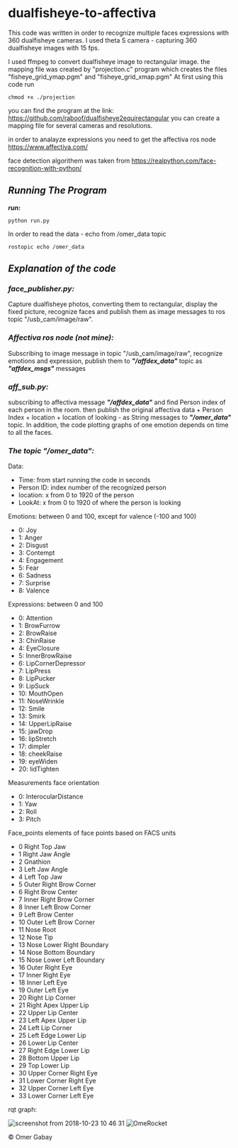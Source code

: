 # dualfisheye-to-affectiva
This code was written in order to recognize multiple faces expressions with 360 dualfisheye cameras.
I used theta S camera - capturing 360 dualfisheye images with 15 fps.

I used ffmpeg to convert dualfisheye image to rectangular image.
the mapping file was created by "projection.c" program which creates the files
"fisheye_grid_ymap.pgm" and "fisheye_grid_xmap.pgm"
At first using this code run
```
chmod +x ./projection
```
you can find the program at the link:
https://github.com/raboof/dualfisheye2equirectangular
you can create a mapping file for several cameras and resolutions.

in order to analayze expressions you need to get the affectiva ros node
https://www.affectiva.com/

face detection algorithem was taken from https://realpython.com/face-recognition-with-python/

## ***Running The Program***

***run:***
 
```
python run.py
```
In order to read the data - echo from /omer_data topic

```
rostopic echo /omer_data
```

## ***Explanation of the code***

### ***face_publisher.py:***

Capture dualfisheye photos, converting them to rectangular, display the fixed picture, recognize faces and publish them as image messages to ros topic "/usb_cam/image/raw".


### ***Affectiva ros node (not mine):***

Subscribing to image message in topic "/usb_cam/image/raw", recognize emotions and expression, publish them to ***"/affdex_data"*** topic as ***"affdex_msgs"*** messages


### ***aff_sub.py:***

subscribing to affectiva message ***"/affdex_data"*** and find Person index of each person in the room. then publish  the original affectiva data + Person Index + location + location of looking - as String messages to ***"/omer_data"*** topic.
In addition, the code plotting graphs of one emotion depends on time to all the faces.



### ***The topic "/omer_data":***

Data:
- Time: from start running the code in seconds
- Person ID: index number of the recognized person
- location: x from 0 to 1920 of the person
- LookAt: x from 0 to 1920 of where the person is looking

Emotions:
between 0 and 100, except for valence (-100 and 100)
- 0: Joy
- 1: Anger
- 2: Disgust
- 3: Contempt
- 4: Engagement
- 5: Fear
- 6: Sadness
- 7: Surprise
- 8: Valence

Expressions: 
between 0 and 100
- 0: Attention
- 1: BrowFurrow
- 2: BrowRaise
- 3: ChinRaise
- 4: EyeClosure
- 5: InnerBrowRaise
- 6: LipCornerDepressor
- 7: LipPress
- 8: LipPucker
- 9: LipSuck
- 10: MouthOpen
- 11: NoseWrinkle
- 12: Smile
- 13: Smirk
- 14: UpperLipRaise
- 15: jawDrop
- 16: lipStretch
- 17: dimpler
- 18: cheekRaise
- 19: eyeWiden
- 20: lidTighten

Measurements
face orientation
- 0: InterocularDistance
- 1: Yaw
- 2: Roll
- 3: Pitch

Face_points
elements of face points based on FACS units
- 0 Right Top Jaw
- 1 Right Jaw Angle
- 2 Gnathion 
- 3 Left Jaw Angle 
- 4 Left Top Jaw 
- 5 Outer Right Brow Corner 
- 6 Right Brow Center 
- 7 Inner Right Brow Corner 
- 8 Inner Left Brow Corner 
- 9 Left Brow Center 
- 10 Outer Left Brow Corner 
- 11 Nose Root 
- 12 Nose Tip 
- 13 Nose Lower Right Boundary 
- 14 Nose Bottom Boundary 
- 15 Nose Lower Left Boundary 
- 16 Outer Right Eye 
- 17 Inner Right Eye
- 18 Inner Left Eye
- 19 Outer Left Eye
- 20 Right Lip Corner
- 21 Right Apex Upper Lip
- 22 Upper Lip Center
- 23 Left Apex Upper Lip
- 24 Left Lip Corner
- 25 Left Edge Lower Lip
- 26 Lower Lip Center
- 27 Right Edge Lower Lip
- 28 Bottom Upper Lip
- 29 Top Lower Lip
- 30 Upper Corner Right Eye
- 31 Lower Corner Right Eye
- 32 Upper Corner Left Eye
- 33 Lower Corner Left Eye 

rqt graph:

![screenshot from 2018-10-23 10 46 31](https://user-images.githubusercontent.com/36948734/47344754-d8d20c80-d6b1-11e8-8069-468994990e3c.png)
<img src="/Documents/omerocket.png" alt="OmeRocket"/>


© Omer Gabay
